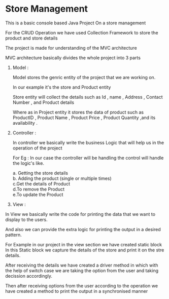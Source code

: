 
# Store Management

This is a basic console based Java Project On a store management 

For the CRUD Operation we have used Collection Framework to store the product and store details

The project is made for understanding of the MVC architecture 

MVC architecture basically divides the whole project into 3 parts

1.  Model :
    
    Model stores the genric entity of the project that we are working on.

    In our example it's the store and Product entity

    Store entity will collect the details such as Id , name , Address , Contact Number , and Product details 

    Where as in Project entity it stores the data of product such as ProductID , Product Name , Product Price , Product Quantity ,and its availability .

2. Controller :

    In controller we basically write the business Logic that will help us in the operation of the project 

    For Eg : In our case the controller will be handling the control will handle the logic's like.

    a. Getting the store details\
    b. Adding the product (single or multiple times)\
    c.Get the details of Product\
    d.To remove the Product \
    e.To update the Product

3. View :

In View we basically write the code for printing the data that we want to display to the users. 

And also we can provide the extra logic for printing the output in a desired pattern. 

For Example in our project in the view section we have created static block 
\
In this Static block we capture the details of the store and print it on the stre details.

After receiving the details we have created a driver method in which with the help of switch case we are taking the option from the user and taking decission accordingly.

Then after receiving options from the user according to the operation we have created a method to print the output in a synchronised manner 

    
